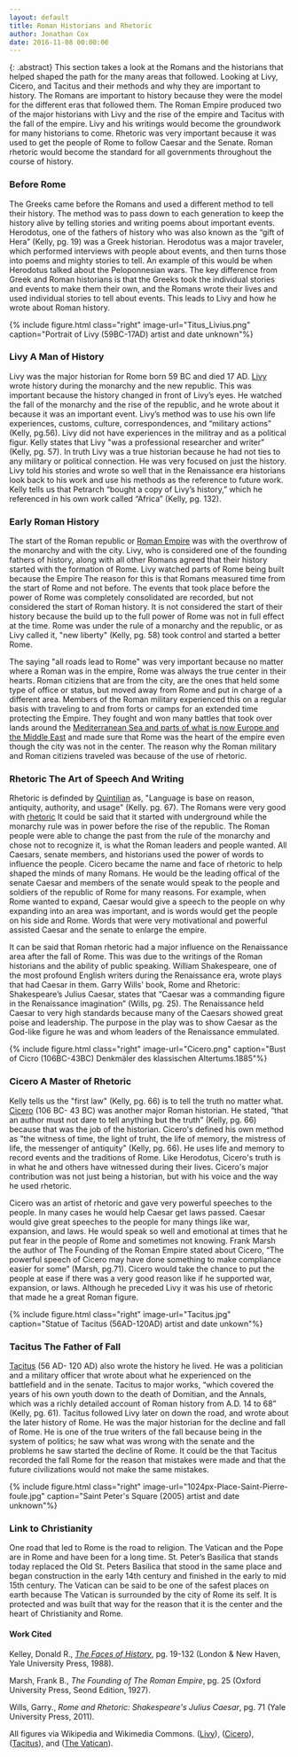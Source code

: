 ```yaml
---
layout: default
title: Roman Historians and Rhetoric
author: Jonathan Cox
date: 2016-11-08 00:00:00
---
```


{: .abstract}
This section takes a look at the Romans and the historians that helped shaped the path for the many areas that followed. Looking at Livy, Cicero, and Tacitus and their methods and why they are important to history. The Romans are important to history because they were the model for the different eras that followed them. The Roman Empire produced two of the major historians with Livy and the rise of the empire and Tacitus with the fall of the empire. Livy and his writings would become the groundwork for many historians to come. Rhetoric was very important because it was used to get the people of Rome to follow Caesar and the Senate. Roman rhetoric would become the standard for all governments throughout the course of history.


### Before Rome
The Greeks came before the Romans and used a different method to tell their history. The method was to pass down to each generation to keep the history alive by telling stories and writing poems about important events. Herodotus, one of the fathers of history who was also known as the “gift of Hera” (Kelly, pg. 19) was a Greek historian. Herodotus was a major traveler, which performed interviews with people about events, and then turns those into poems and mighty stories to tell. An example of this would be when Herodotus talked about the Peloponnesian wars. The key difference from Greek and Roman historians is that the Greeks took the individual stories and events to make them their own, and the Romans wrote their lives and used individual stories to tell about events. This leads to Livy and how he wrote about Roman history.

{% include figure.html class="right" image-url="Titus_Livius.png" caption="Portrait of Livy (59BC-17AD) artist and date unknown"%}

### Livy A Man of History

Livy was the major historian for Rome born 59 BC and died 17 AD. [Livy](https://en.wikipedia.org/wiki/Livy) wrote history during the monarchy and the new republic. This was important because the history changed in front of Livy’s eyes. He watched the fall of the monarchy and the rise of the republic, and he wrote about it because it was an important event.  Livy’s method was to use his own life experiences, customs, culture, correspondences, and “military actions” (Kelly, pg.56). Livy did not have experiences in the militray and as a political figur. Kelly states that Livy "was a professional researcher and writer" (Kelly, pg. 57). In truth Livy was a true historian because he had not ties to any military or political connection. He was very focused on just the history.  Livy told his stories and wrote so well that in the Renaissance era historians look back to his work and use his methods as the reference to future work. Kelly tells us that Petrarch “bought a copy of Livy’s history,” which he referenced in his own work called “Africa” (Kelly, pg. 132).

### Early Roman History

The start of the Roman republic or [Roman Empire](https://en.wikipedia.org/wiki/Roman_Empire) was with the overthrow of the monarchy and with the city. Livy, who is considered one of the founding fathers of history, along with all other Romans agreed that their history started with the formation of Rome. Livy watched parts of Rome being built because the Empire  The reason for this is that Romans measured time from the start of Rome and not before. The events that took place before the power of Rome was completely consolidated are recorded, but not considered the start of Roman history. It is not considered the start of their history because the build up to the full power of Rome was not in full effect at the time. Rome was under the rule of a monarchy and the republic, or as Livy called it, "new liberty" (Kelly, pg. 58) took control and started a better Rome.

The saying "all roads lead to Rome" was very important because no matter where a Roman was in the empire, Rome was always the true center in their hearts. Roman citiziens that are from the city, are the ones that held some type of office or status, but moved away from Rome and put in charge of a different area. Members of the Roman military experienced this on a regular basis with traveling to and from forts or camps for an extended time protecting the Empire. They fought and won many battles that took over lands around the [Mediterranean Sea and parts of what is now Europe and the Middle East](https://commons.wikimedia.org/wiki/File:Roman_Empire_Trajan_117AD.png) and made sure that Rome was the heart of the empire even though the city was not in the center. The reason why the Roman military and Roman citiziens traveled was because of the use of rhetoric.

### Rhetoric The Art of Speech And Writing

Rhetoric is definded by [Quintilian](https://en.wikipedia.org/wiki/Quintilian) as, "Language is base on reason, antiquity, authority, and usage" (Kelly. pg. 67). The Romans were very good with [rhetoric](https://en.wikipedia.org/wiki/Rhetoric#Cicero) It could be said that it started with underground while the monarchy rule was in power before the rise of the republic. The Roman people were able to change the past from the rule of the monarchy and chose not to recognize it, is what the Roman leaders and people wanted. All Caesars, senate members, and historians used the power of words to influence the people. Cicero became the name and face of rhetoric to help shaped the minds of many Romans. He would be the leading offical of the senate  Caesar and members of the senate would speak to the people and soldiers of the republic of Rome for many reasons. For example, when Rome wanted to expand, Caesar would give a speech to the people on why expanding into an area was important, and is words would get the people on his side and Rome. Words that were very motivational and powerful assisted Caesar and the senate to enlarge the empire.

It can be said that Roman rhetoric had a major influence on the Renaissance area after the fall of Rome. This was due to the writings of the Roman historians and the ability of public speaking. William Shakespeare, one of the most profound English writers during the Renaissance era, wrote plays that had Caesar in them. Garry Wills' book, Rome and Rhetoric: Shakespeare’s Julius Caesar, states that “Caesar was a commanding figure in the Renaissance imagination” (Wills, pg. 25). The Renaissance held Caesar to very high standards because many of the Caesars showed great poise and leadership. The purpose in the play was to show Caesar as the God-like figure he was and whom leaders of the Renaissance emmulated.

{% include figure.html class="right" image-url="Cicero.png" caption="Bust of Cicro (106BC-43BC) Denkmäler des klassischen Altertums.1885"%}

### Cicero A Master of Rhetoric

Kelly tells us the "first law" (Kelly, pg. 66) is to tell the truth no matter what. [Cicero](https://en.wikipedia.org/wiki/Cicero) (106 BC- 43 BC) was another major Roman historian. He stated, “that an author must not dare to tell anything but the truth” (Kelly, pg. 66) because that was the job of the historian. Cicero's defined his own method as "the witness of time, the light of truht, the life of memory, the mistress of life, the messenger of antiquity" (Kelly, pg. 66). He uses life and memory to record events and the traditions of Rome. Like Herodotus, Cicero's truth is in what he and others have witnessed during their lives. Cicero's major contribution was not just being a historian, but with his voice and the way he used rhetoric.

Cicero was an artist of rhetoric and gave very powerful speeches to the people. In many cases he would help Caesar get laws passed. Caesar would give great speeches to the people for many things like war, expansion, and laws. He would speak so well and emotional at times that he put fear in the people of Rome and sometimes not knowing. Frank Marsh the author of The Founding of the Roman Empire stated about Cicero, “The powerful speech of Cicero may have done something to make compliance easier for some” (Marsh, pg.71). Cicero would take the chance to put the people at ease if there was a very good reason like if he supported war, expansion, or laws. Although he preceded Livy it was his use of rhetoric that made he a great Roman figure.

{% include figure.html class="right" image-url="Tacitus.jpg" caption="Statue of Tacitus (56AD-120AD) artist and date unkown"%}

### Tacitus The Father of Fall

[Tacitus](https://en.wikipedia.org/wiki/Tacitus) (56 AD- 120 AD) also wrote the history he lived. He was a politician and a military officer that wrote about what he experienced on the battlefield and in the senate. Tacitus to major works, “which covered the years of his own youth down to the death of Domitian, and the Annals, which was a richly detailed account of Roman history from A.D. 14 to 68” (Kelly, pg. 61). Tacitus followed Livy later on down the road, and wrote about the later history of Rome. He was the major historian for the decline and fall of Rome. He is one of the true writers of the fall because being in the system of politics; he saw what was wrong with the senate and the problems he saw started the decline of Rome. It could be the that Tacitus recorded the fall Rome for the reason that mistakes were made and that the future civilizations would not make the same mistakes.

{% include figure.html class="right" image-url="1024px-Place-Saint-Pierre-foule.jpg" caption="Saint Peter's Square (2005) artist and date unknown"%}

### Link to Christianity

One road that led to Rome is the road to religion. The Vatican and the Pope are in Rome and have been for a long time. St. Peter’s Basilica that stands today replaced the Old St. Peters Basilica that stood in the same place and began construction in the early 14th century and finished in the early to mid 15th century. The Vatican can be said to be one of the safest places on earth because The Vatican is surrounded by the city of Rome its self. It is protected and was built that way for the reason that it is the center and the heart of Christianity and Rome.


#### Work Cited

Kelley, Donald R., [*The Faces of History*](https://books.google.com/books?id=tTaIEuECkNkC&printsec=frontcover&dq=The+Faces+of+History&hl=en&sa=X&ved=0ahUKEwjNwP2wltvQAhUU-2MKHT-7Do8Q6AEIHTAA#v=onepage&q&f=false), pg. 19-132 (London & New Haven, Yale University Press, 1988).

Marsh, Frank B., *The Founding of The Roman Empire*, pg. 25 (Oxford University Press, Seond Edition, 1927).

Wills, Garry., *Rome and Rhetoric: Shakespeare's Julius Caesar*, pg. 71 (Yale University Press, 2011).

All figures via Wikipedia and Wikimedia Commons. ([Livy](https://commons.wikimedia.org/wiki/File:Titus_Livius.png)), ([Cicero](https://commons.wikimedia.org/wiki/File:Cicero.PNG)), ([Tacitus](https://commons.wikimedia.org/wiki/File:Wien-_Parlament-Tacitus.jpg)), and ([The Vatican](https://commons.wikimedia.org/wiki/File:Place-Saint-Pierre-foule.jpg)).
